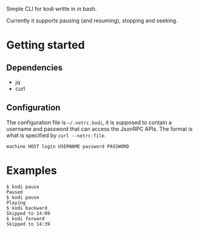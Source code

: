 Simple CLI for kodi writte in in bash.

Currently it supports pausing (and resuming), stopping and seeking.

# Getting started

## Dependencies

* jq
* curl

## Configuration

The configuration file is `~/.netrc.kodi`, it is supposed to contain a username
and password that can access the JsonRPC APIs. The format is what is specified
by `curl --netrc-file`.

    machine HOST login USERNAME password PASSWORD

# Examples

```
$ kodi pause
Paused
$ kodi pause
Playing
$ kodi backward
Skipped to 14:09
$ kodi forward
Skipped to 14:39
```
